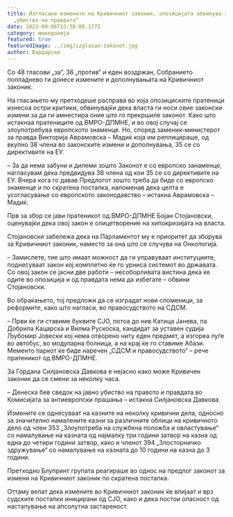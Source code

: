 ```yaml
---
title: Изгласани измените на Кривичниот законик, опозицијата обвинува за
  „убиство на правдата“
date: 2023-09-06T13:38:08.177Z
category: македонија
featured: true
featuredImage: ../img/izglasan-zakonot.jpg
author: Вардарски
---
```

<!--StartFragment-->

Со 48 гласови „за“, 36 „против“ и еден воздржан, Собранието попладнево ги донесе измените и дополнувањата на Кривичниот законик.

На гласањето му претходеше расправа во која опозициските пратеници изнесоа остри критики, обвинувајќи дека власта ги носи овие законски измени за да ги амнестира оние што го прекршиле законот. Како што истакнаа пратениците од ВМРО-ДПМНЕ, и во овој случај се злоупотребува европското знаменце. Но, според заменик-министерот за правда Викторија Аврамовска – Мадиќ која им реплицираше, од вкупно 38 члена во законските измени и дополнувања, 35 се со директивите на ЕУ.

– За да нема забуни и дилеми зошто Законот е со европско занаменце, нагласувам дека предвидува 38 члена од кои 35 се со директивите на ЕУ. Вчера кога го давав Предлогот зошто треба да биде со европско знаменце и по скратена постапка, напоменав дека целта е усогласување со европското законодавство – истакна Аврамовска – Мадиќ.

Прв за збор се јави пратеникот од ВМРО-ДПМНЕ Бојан Стојановски, оценувајќи дека овој закон е олицетворение на хипокризијата на власта.

Стојановски забележа дека на Парламентот му е приоритет да зборува за Кривичниот законик, наместо за она што се случува на Онкологија.

– Замислете, тие што имаат можност да ги управуваат институциите, поднесуваат закон кој комплетно ќе го урниса системот во државата. Со овој закон се јасни две работи – несоборливата вистина дека ќе одите во опозиција и од правдата нема да избегате – обвини Стојановски.

Во обраќањето, тој предложи да се изградат нови споменици, за реформите, како што нагласи, во правосудството на СДСМ.

– Први ќе ги ставиме буквите СЈО, потоа до нив Катица Јанева, па Добрила Кацарска и Вилма Рускоска, кандидат за уставен судија Љубомир Јовески кој нема отворено ниту еден предмет, а изгореа луѓе во автобус, во модуларна болница, а на крај ќе го ставиме Абази. Мементо паркот ќе биде наречен „СДСМ и правосудството“ – рече пратеникот од ВМРО-ДПМНЕ.

За Гордана Силјановска Давкова е нејасно како може Кривичен законик да се смени за неколку часа.

– Денеска бев сведок на јавно убиство на правото и правдата во Комисијата за антиевропски прашања – истакна Силјановска Давкова.

Измените се однесуваат на казните на неколку кривични дела, односно за значително намалените казни за различните облици на кривичното дело од член 353 „Злоупотреба на службена положба и овластување“ со намалување на казната од најмалку три години затвор на казна од една до четири години затвор, како и членот 394 „Злосторничко здружување“ со намалување на казната до 10 години на казна до 3 години.

Претходно Блупринт групата реагираше во однос на предлог законот за измени на Кривичниот законик по скратена постапка.

Оттаму велат дека измените во Кривичниот законик ќе влијаат и врз судските постапки иницирани од СЈО, како и дека постои опасност од настапување на апсолутна застареност.

<!--EndFragment-->